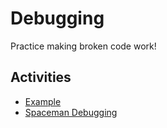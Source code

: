 # Debugging

Practice making broken code work!

## Activities

- [Example](https://github.com/danleavitt0/codecamp-examples/tree/master/debugging/examples/debug)
- [Spaceman Debugging](https://github.com/danleavitt0/codecamp-examples/tree/master/debugging/examples/spaceMan)
